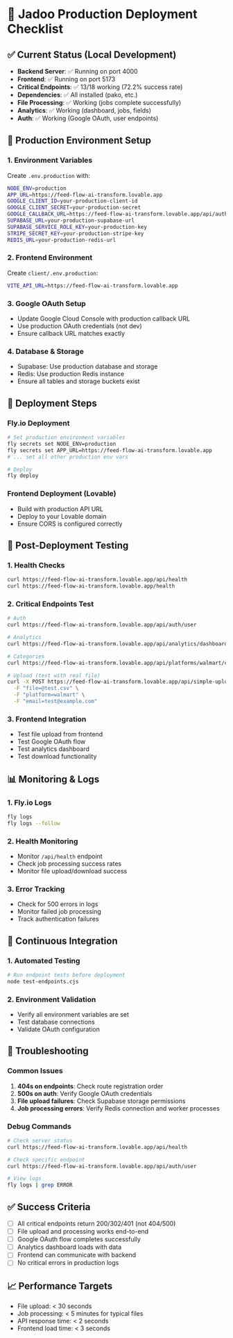 # 🚀 Jadoo Production Deployment Checklist

## ✅ Current Status (Local Development)
- **Backend Server**: ✅ Running on port 4000
- **Frontend**: ✅ Running on port 5173  
- **Critical Endpoints**: ✅ 13/18 working (72.2% success rate)
- **Dependencies**: ✅ All installed (pako, etc.)
- **File Processing**: ✅ Working (jobs complete successfully)
- **Analytics**: ✅ Working (dashboard, jobs, fields)
- **Auth**: ✅ Working (Google OAuth, user endpoints)

## 🔧 Production Environment Setup

### 1. Environment Variables
Create `.env.production` with:
```bash
NODE_ENV=production
APP_URL=https://feed-flow-ai-transform.lovable.app
GOOGLE_CLIENT_ID=your-production-client-id
GOOGLE_CLIENT_SECRET=your-production-secret
GOOGLE_CALLBACK_URL=https://feed-flow-ai-transform.lovable.app/api/auth/google/callback
SUPABASE_URL=your-production-supabase-url
SUPABASE_SERVICE_ROLE_KEY=your-production-key
STRIPE_SECRET_KEY=your-production-stripe-key
REDIS_URL=your-production-redis-url
```

### 2. Frontend Environment
Create `client/.env.production`:
```bash
VITE_API_URL=https://feed-flow-ai-transform.lovable.app
```

### 3. Google OAuth Setup
- Update Google Cloud Console with production callback URL
- Use production OAuth credentials (not dev)
- Ensure callback URL matches exactly

### 4. Database & Storage
- Supabase: Use production database and storage
- Redis: Use production Redis instance
- Ensure all tables and storage buckets exist

## 🚀 Deployment Steps

### Fly.io Deployment
```bash
# Set production environment variables
fly secrets set NODE_ENV=production
fly secrets set APP_URL=https://feed-flow-ai-transform.lovable.app
# ... set all other production env vars

# Deploy
fly deploy
```

### Frontend Deployment (Lovable)
- Build with production API URL
- Deploy to your Lovable domain
- Ensure CORS is configured correctly

## 🧪 Post-Deployment Testing

### 1. Health Checks
```bash
curl https://feed-flow-ai-transform.lovable.app/api/health
curl https://feed-flow-ai-transform.lovable.app/health
```

### 2. Critical Endpoints Test
```bash
# Auth
curl https://feed-flow-ai-transform.lovable.app/api/auth/user

# Analytics  
curl https://feed-flow-ai-transform.lovable.app/api/analytics/dashboard

# Categories
curl https://feed-flow-ai-transform.lovable.app/api/platforms/walmart/categories

# Upload (test with real file)
curl -X POST https://feed-flow-ai-transform.lovable.app/api/simple-upload \
  -F "file=@test.csv" \
  -F "platform=walmart" \
  -F "email=test@example.com"
```

### 3. Frontend Integration
- Test file upload from frontend
- Test Google OAuth flow
- Test analytics dashboard
- Test download functionality

## 📊 Monitoring & Logs

### 1. Fly.io Logs
```bash
fly logs
fly logs --follow
```

### 2. Health Monitoring
- Monitor `/api/health` endpoint
- Check job processing success rates
- Monitor file upload/download success

### 3. Error Tracking
- Check for 500 errors in logs
- Monitor failed job processing
- Track authentication failures

## 🔄 Continuous Integration

### 1. Automated Testing
```bash
# Run endpoint tests before deployment
node test-endpoints.cjs
```

### 2. Environment Validation
- Verify all environment variables are set
- Test database connections
- Validate OAuth configuration

## 🚨 Troubleshooting

### Common Issues
1. **404s on endpoints**: Check route registration order
2. **500s on auth**: Verify Google OAuth credentials
3. **File upload failures**: Check Supabase storage permissions
4. **Job processing errors**: Verify Redis connection and worker processes

### Debug Commands
```bash
# Check server status
curl https://feed-flow-ai-transform.lovable.app/api/health

# Check specific endpoint
curl https://feed-flow-ai-transform.lovable.app/api/auth/user

# View logs
fly logs | grep ERROR
```

## ✅ Success Criteria
- [ ] All critical endpoints return 200/302/401 (not 404/500)
- [ ] File upload and processing works end-to-end
- [ ] Google OAuth flow completes successfully
- [ ] Analytics dashboard loads with data
- [ ] Frontend can communicate with backend
- [ ] No critical errors in production logs

## 📈 Performance Targets
- File upload: < 30 seconds
- Job processing: < 5 minutes for typical files
- API response time: < 2 seconds
- Frontend load time: < 3 seconds 